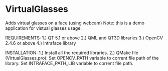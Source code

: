 VirtualGlasses
==============

Adds virtual glasses on a face (using webcam)
Note: this is a demo application for vistual glasses usage.

REQUIREMENTS:
1.) QT 5.1 or above
2.) QML and QT3D libraries
3.) OpenCV 2.4.6 or above
4.) Intraface library

INSTALLATION:
1.)
 Install all the required libraries.
2.) QMake file (VirtualGlasses.pro):
  Set OPENCV_PATH variable to corrent file path of the library.
  Set INTRAFACE_PATH_LIB variable to corrent file path.
  
